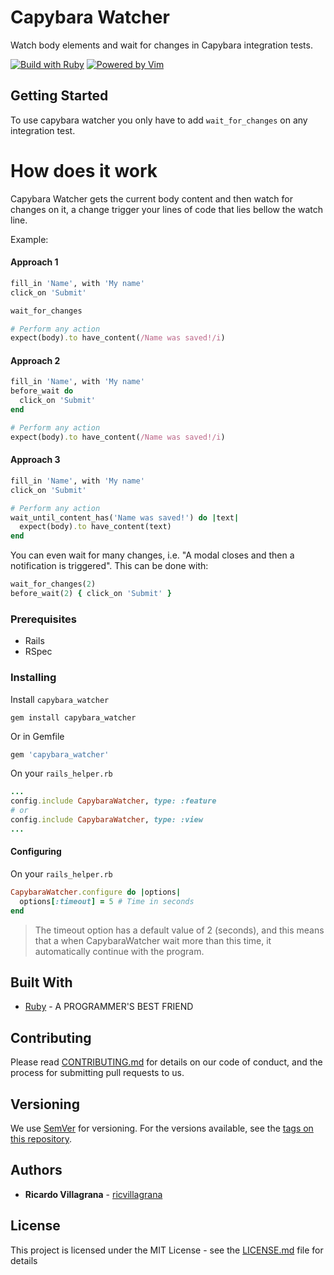 # Capybara Watcher

Watch body elements and wait for changes in Capybara integration tests.

[![Build with Ruby](http://img.shields.io/badge/made%20with-Ruby-7f1c1f.svg?style=for-the-badge&logo=ruby&labelColor=c1282c)](https://rubyonrails.org/)
[![Powered by Vim](http://img.shields.io/badge/powered%20by-vim-019733.svg?style=for-the-badge&logo=vim&logoColor=fff&labelColor=555)](https://www.vim.org/)

## Getting Started

To use capybara watcher you only have to add `wait_for_changes` on any integration test.

# How does it work

Capybara Watcher gets the current body content and then watch for changes on it, a change trigger your lines of code that lies bellow the watch line.

Example:
#### Approach 1
```ruby
fill_in 'Name', with 'My name'
click_on 'Submit'

wait_for_changes

# Perform any action
expect(body).to have_content(/Name was saved!/i)
```

#### Approach 2
```ruby
fill_in 'Name', with 'My name'
before_wait do
  click_on 'Submit'
end

# Perform any action
expect(body).to have_content(/Name was saved!/i)
```

#### Approach 3
```ruby
fill_in 'Name', with 'My name'
click_on 'Submit'

# Perform any action
wait_until_content_has('Name was saved!') do |text|
  expect(body).to have_content(text)
end
```

You can even wait for many changes, i.e. "A modal closes and then a notification is triggered".
This can be  done with:
```ruby
wait_for_changes(2)
before_wait(2) { click_on 'Submit' }
```

### Prerequisites

- Rails
- RSpec

### Installing

Install `capybara_watcher`

```
gem install capybara_watcher
```

Or in Gemfile
```ruby
gem 'capybara_watcher'
```

On your `rails_helper.rb`
```ruby
...
config.include CapybaraWatcher, type: :feature
# or
config.include CapybaraWatcher, type: :view
...
```

#### Configuring
On your `rails_helper.rb`
```ruby
CapybaraWatcher.configure do |options|
  options[:timeout] = 5 # Time in seconds
end
```

> The timeout option has a default value of 2 (seconds), and this means that a when CapybaraWatcher wait more than this time, it automatically continue with the program.

## Built With

* [Ruby](https://www.ruby-lang.org/es/) - A PROGRAMMER'S BEST FRIEND

## Contributing

Please read [CONTRIBUTING.md](CONTRIBUTING.md) for details on our code of conduct, and the process for submitting pull requests to us.

## Versioning

We use [SemVer](http://semver.org/) for versioning. For the versions available, see the [tags on this repository](https://github.com/ricvillagrana/capybara_watcher/tags). 

## Authors

* **Ricardo Villagrana** - [ricvillagrana](https://github.com/ricvillagrana)

## License

This project is licensed under the MIT License - see the [LICENSE.md](LICENSE.md) file for details

